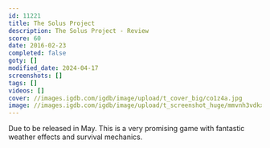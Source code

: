 ```yaml
---
id: 11221
title: The Solus Project
description: The Solus Project - Review
score: 60
date: 2016-02-23
completed: false
goty: []
modified_date: 2024-04-17
screenshots: []
tags: []
videos: []
cover: //images.igdb.com/igdb/image/upload/t_cover_big/co1z4a.jpg
image: //images.igdb.com/igdb/image/upload/t_screenshot_huge/mmvnh3vdkxjecl9c9pj0.jpg
---
```

Due to be released in May. This is a very promising game with fantastic weather effects and survival mechanics.